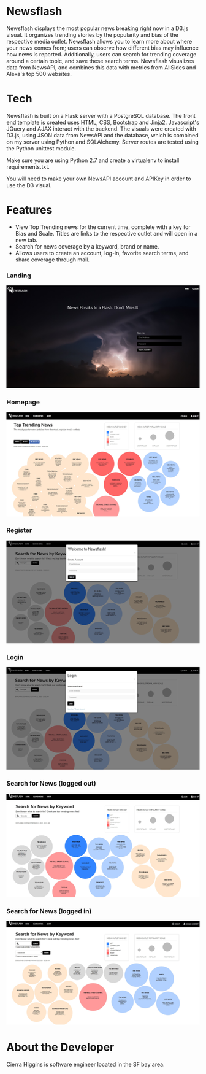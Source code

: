 # Newsflash

Newsflash displays the most popular news breaking right now in a D3.js visual. It organizes trending stories by the popularity and bias of the respective media outlet. Newsflash allows you to learn more about where your news comes from; users can observe how different bias may influence how news is reported. Additionally, users can search for trending coverage around a certain topic, and save these search terms. Newsflash visualizes data from NewsAPI, and combines this data with metrics from AllSides and Alexa's top 500 websites.

# Tech 

Newsflash is built on a Flask server with a PostgreSQL database. The front end template is created uses HTML, CSS, Bootstrap and Jinja2. Javascript's JQuery and AJAX interact with the backend. The visuals were created with D3.js, using JSON data from NewsAPI and the database, which is combined on my server using Python and SQLAlchemy. Server routes are tested using the Python unittest module.

Make sure you are using Python 2.7 and create a virtualenv to install requirements.txt. 

You will need to make your own NewsAPI account and APIKey in order to use the D3 visual.

# Features 

- View Top Trending news for the current time, complete with a key for Bias and Scale. Titles are links to the respective outlet and will open in a new tab.
- Search for news coverage by a keyword, brand or name.
- Allows users to create an account, log-in, favorite search terms, and share coverage through mail.

### Landing 
![alt text](https://github.com/chigginss/Newsflash/blob/master/static/css/landing.JPG)

### Homepage 
![alt text](https://github.com/chigginss/Newsflash/blob/master/static/css/homepage.JPG)

### Register
![alt text](https://github.com/chigginss/Newsflash/blob/master/static/css/accountreg.JPG)

### Login
![alt text](https://github.com/chigginss/Newsflash/blob/master/static/css/login.JPG)

### Search for News (logged out)
![alt text](https://github.com/chigginss/Newsflash/blob/master/static/css/search.JPG)

### Search for News (logged in)
![alt text](https://github.com/chigginss/Newsflash/blob/master/static/css/loginsearch.JPG)

# About the Developer 

Cierra Higgins is software engineer located in the SF bay area.
